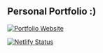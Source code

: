 ## Personal Portfolio :)



[![Portfolio Website](https://i.ibb.co/wQGBfXp/portfolio.png)](https://portfolio007.vercel.app)



[![Netlify Status](https://api.netlify.com/api/v1/badges/d5d15d6a-6175-4dfb-a96a-8ba2ca4d3f33/deploy-status)](https://app.netlify.com/sites/portfolie/deploys)
